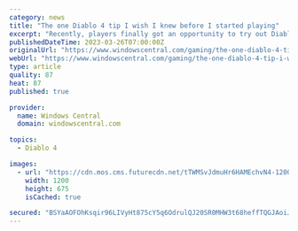 ```yaml
---
category: news
title: "The one Diablo 4 tip I wish I knew before I started playing"
excerpt: "Recently, players finally got an opportunity to try out Diablo 4, the latest entry in Blizzard's iconic hack-and-slash franchise, thanks to the arrival of its beta. In it, both the Prologue and Act 1 ..."
publishedDateTime: 2023-03-26T07:00:00Z
originalUrl: "https://www.windowscentral.com/gaming/the-one-diablo-4-tip-i-wish-i-knew-before-i-started-playing"
webUrl: "https://www.windowscentral.com/gaming/the-one-diablo-4-tip-i-wish-i-knew-before-i-started-playing"
type: article
quality: 87
heat: 87
published: true

provider:
  name: Windows Central
  domain: windowscentral.com

topics:
  - Diablo 4

images:
  - url: "https://cdn.mos.cms.futurecdn.net/tTWMSvJdmuHr6HAMEchvN4-1200-80.png"
    width: 1200
    height: 675
    isCached: true

secured: "BSYaAOFOhKsqir96LIVyHt875cY5q6OdrulQJ20SR0MHW3t68heffTQGJAoiJCR80z7yrobGj6IHNHjdTfE7JCVTONRpyj5yHvacg6nT4A6AIAwrdzNxXK0ZXKdmvHD/daJf8V4L25+lv7ezpQr3Fd/Z03DwLIIKmVJMwjItSFbN1RbiMPTxUU/nCLmU8rSYhm1kzp4SxI8eDn40mbTObpwXDKJQ9rktG8dIH3AgqhPtOA+lxu5ci8cQD1xdj/AVlHbRHNDjr9Q+7Id66aZkwnBHUvsHhgbMkJzQ18DOl9PHi8tm4ErGmdIEAMdUSYeO6TWHRG8oS8nBZ5m/PinWysnAFFQI+CBNC61MFfKmi48=;bwhSSB+roFbX4N7ecC559w=="
---
```


